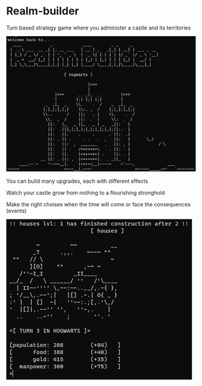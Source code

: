 # Realm-builder
Turn based strategy game where you administer a castle and its territories


 
![welcome-screen](https://github.com/Farfi55/Realm-builder-game/blob/main/Immagine.png)

You can build many upgrades, each with different effects

Watch your castle grow from nothing to a flourishing stronghold

Make the right choises when the time will come or face the consequences (events)

![houses-upgrade](https://github.com/Farfi55/Realm-builder-game/blob/main/Screenshot%202020-10-17%20231311.png)

